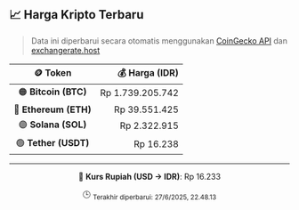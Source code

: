 

<!-- HARGA_KRIPTO -->
## 📈 Harga Kripto Terbaru

> Data ini diperbarui secara otomatis menggunakan [CoinGecko API](https://www.coingecko.com/) dan [exchangerate.host](https://exchangerate.host/)

<div align="center">

| 🪙 Token | 💰 Harga (IDR) |
|:------:|---------------:|
| 🟠 **Bitcoin (BTC)**   | Rp 1.739.205.742 |
| 🔵 **Ethereum (ETH)**  | Rp 39.551.425 |
| 🟣 **Solana (SOL)**    | Rp 2.322.915 |
| 🟢 **Tether (USDT)**   | Rp 16.238 |

---

💱 **Kurs Rupiah (USD → IDR)**: Rp 16.233

🕒 <sub>Terakhir diperbarui: 27/6/2025, 22.48.13</sub>

</div>
<!-- /HARGA_KRIPTO -->